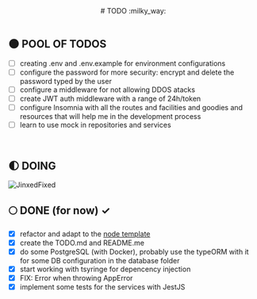 <div align="center">
  # TODO :milky_way:
</div>

</br>

## :new_moon: POOL OF TODOS

* [ ] creating .env and .env.example for environment configurations
* [ ] configure the password for more security: encrypt and delete the password typed by the user
* [ ] configure a middleware for not allowing DDOS atacks
* [ ] create JWT auth middleware with a range of 24h/token
* [ ] configure Insomnia with all the routes and facilities and goodies and resources that will help me in the development process
* [ ] learn to use mock in repositories and services

</br>

## :first_quarter_moon: DOING 

<img alt="JinxedFixed" src="./git_assets/jinxfix.gif" />

</br>

## :full_moon: DONE (for now) ✓

* [x] refactor and adapt to the [node template](https://github.com/DiegoPrestesGit/node-typescript)
* [x] create the TODO.md and README.me
* [x] do some PostgreSQL (with Docker), probably use the typeORM with it for some DB configuration in the database folder
* [x] start working with tsyringe for depencency injection
* [x] FIX: Error when throwing AppError
* [x] implement some tests for the services with JestJS

</br>
